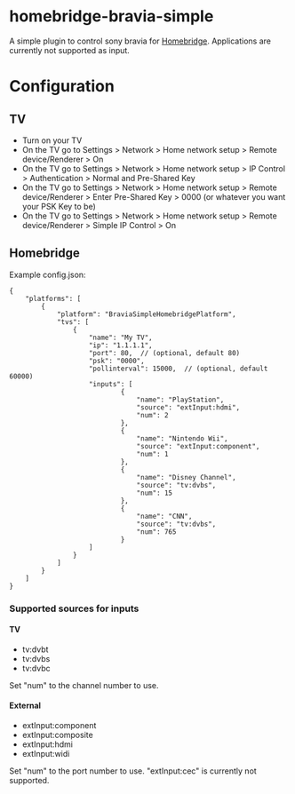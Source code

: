 # homebridge-bravia-simple
A simple plugin to control sony bravia for [Homebridge](https://github.com/nfarina/homebridge). 
Applications are currently not supported as input.

# Configuration

## TV
* Turn on your TV
* On the TV go to Settings > Network > Home network setup > Remote device/Renderer > On
* On the TV go to Settings > Network > Home network setup > IP Control > Authentication > Normal and Pre-Shared Key
* On the TV go to Settings > Network > Home network setup > Remote device/Renderer > Enter Pre-Shared Key > 0000 (or whatever you want your PSK Key to be)
* On the TV go to Settings > Network > Home network setup > Remote device/Renderer > Simple IP Control > On

## Homebridge
Example config.json:

    {
        "platforms": [
            {
                "platform": "BraviaSimpleHomebridgePlatform",
                "tvs": [
                    {
                        "name": "My TV",
                        "ip": "1.1.1.1",
                        "port": 80,  // (optional, default 80)
                        "psk": "0000",
                        "pollinterval": 15000,  // (optional, default 60000)
                        "inputs": [
	                        	{
	                        		"name": "PlayStation",
	                        		"source": "extInput:hdmi",
	                        		"num": 2
	                        	},
	                        	{
	                        		"name": "Nintendo Wii",
	                        		"source": "extInput:component",
	                        		"num": 1
	                        	},
	                        	{
	                        		"name": "Disney Channel",
	                        		"source": "tv:dvbs",
	                        		"num": 15
	                        	},
	                        	{
	                        		"name": "CNN",
	                        		"source": "tv:dvbs",
	                        		"num": 765
	                        	}
                        ]
                    }
                ]
            }
        ]
    }

### Supported sources for inputs

#### TV
* tv:dvbt
* tv:dvbs
* tv:dvbc

Set "num" to the channel number to use.

#### External
* extInput:component
* extInput:composite
* extInput:hdmi
* extInput:widi

Set "num" to the port number to use. "extInput:cec" is currently not supported.
